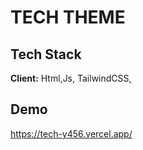 
# TECH THEME













## Tech Stack

**Client:** Html,Js, TailwindCSS,

## Demo

https://tech-y456.vercel.app/
